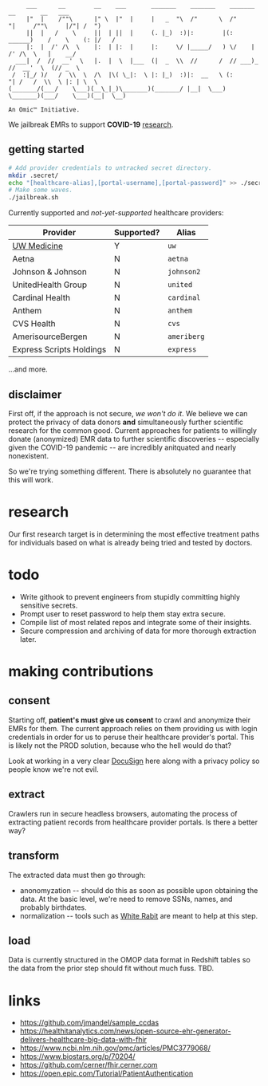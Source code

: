 ```
     ___      __        __    ___       _______    _______    _______       __       __   ___  
     |"  |    /""\      |" \  |"  |     |   _  "\  /"      \  /"     "|     /""\     |/"| /  ") 
     ||  |   /    \     ||  | ||  |     (. |_)  :)|:        |(: ______)    /    \    (: |/   /  
     |:  |  /' /\  \    |:  | |:  |     |:     \/ |_____/   ) \/    |     /' /\  \   |    __/   
  ___|  /  //  __'  \   |.  |  \  |___  (|  _  \\  //      /  // ___)_   //  __'  \  (// _  \   
 /  :|_/ )/   /  \\  \  /\  |\( \_|:  \ |: |_)  :)|:  __   \ (:      "| /   /  \\  \ |: | \  \  
(_______/(___/    \___)(__\_|_)\_______)(_______/ |__|  \___) \_______)(___/    \___)(__|  \__) 

An Omic™ Initiative.
```

We jailbreak EMRs to support **COVID-19** [research](#research).

## getting started 

```sh
# Add provider credentials to untracked secret directory.
mkdir .secret/
echo "[healthcare-alias],[portal-username],[portal-password]" >> ./secret/creds.csv
# Make some waves.
./jailbreak.sh
```

Currently supported and _not-yet-supported_ healthcare providers:

Provider | Supported? | Alias |
--- | --- | --- |
[UW Medicine](https://www.uwmedicine.org/) | Y | `uw` |
Aetna | N | `aetna` |
Johnson & Johnson | N | `johnson2` |
UnitedHealth Group | N | `united` |
Cardinal Health | N | `cardinal` |
Anthem | N | `anthem` |
CVS Health | N | `cvs` |
AmerisourceBergen | N | `ameriberg` |
Express Scripts Holdings  | N | `express` |

...and more.

## disclaimer 

First off, if the approach is not secure, *we won't do it*.  We believe we can protect the privacy of data donors **and** simultaneously further scientific research for the common good.  Current approaches for patients to willingly donate (anonymized) EMR data to further scientific discoveries -- especially given the COVID-19 pandemic -- are incredibly anitquated and nearly nonexistent.

So we're trying something different.  There is absolutely no guarantee that this will work.

# research

Our first research target is in determining the most effective treatment paths for individuals based on what is already being tried and tested by doctors.

# todo
- Write githook to prevent engineers from stupidly committing highly sensitive secrets.
- Prompt user to reset password to help them stay extra secure. 
- Compile list of most related repos and integrate some of their insights.
- Secure compression and archiving of data for more thorough extraction later.

# making contributions
## consent
Starting off, **patient's must give us consent** to crawl and anonymize their EMRs for them.  The current approach relies on them providing us with login credentials in order for us to peruse their healthcare provider's portal.  This is likely not the PROD solution, because who the hell would do that?

Look at working in a very clear [DocuSign](https://www.docusign.com/) here along with a privacy policy so people know we're not evil.

## extract 
Crawlers run in secure headless browsers, automating the process of extracting patient records from healthcare provider portals.  Is there a better way? 

## transform 
The extracted data must then go through: 
* anonomyzation -- should do this as soon as possible upon obtaining the data.  At the basic level, we're need to remove SSNs, names, and probably birthdates.
* normalization -- tools such as [White Rabit](https://github.com/OHDSI/WhiteRabbit) are meant to help at this step.

## load 
Data is currently structured in the OMOP data format in Redshift tables so the data from the prior step should fit without much fuss.  TBD.

# links

- https://github.com/jmandel/sample_ccdas
- https://healthitanalytics.com/news/open-source-ehr-generator-delivers-healthcare-big-data-with-fhir
- https://www.ncbi.nlm.nih.gov/pmc/articles/PMC3779068/
- https://www.biostars.org/p/70204/
- https://github.com/cerner/fhir.cerner.com
- https://open.epic.com/Tutorial/PatientAuthentication
